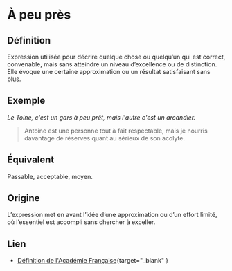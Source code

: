 # À peu près

## Définition

Expression utilisée pour décrire quelque chose ou quelqu’un qui est correct, convenable, mais sans atteindre un niveau d’excellence ou de distinction. Elle évoque une certaine approximation ou un résultat satisfaisant sans plus.

## Exemple

_Le Toine, c'est un gars à peu prêt, mais l'autre c'est un arcandier._
> Antoine est une personne tout à fait respectable, mais je nourris davantage de réserves quant au sérieux de son acolyte.

## Équivalent

Passable, acceptable, moyen.

## Origine

L’expression met en avant l’idée d’une approximation ou d’un effort limité, où l’essentiel est accompli sans chercher à exceller.

## Lien

* [Définition de l'Académie Française](https://www.dictionnaire-academie.fr/article/A9A2089){target="_blank" }
